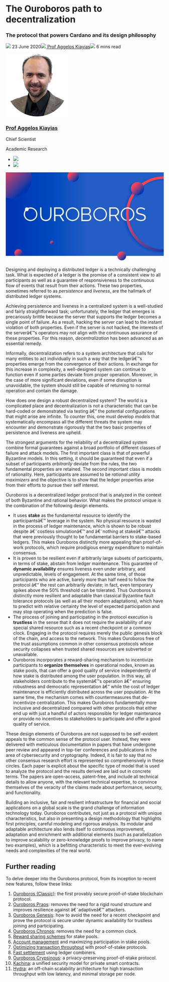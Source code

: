 # The Ouroboros path to decentralization
### **The protocol that powers Cardano and its design philosophy**
![](img/2020-06-23-the-ouroboros-path-to-decentralization.002.png) 23 June 2020![](img/2020-06-23-the-ouroboros-path-to-decentralization.002.png)[ Prof Aggelos Kiayias](/en/blog/authors/aggelos-kiayias/page-1/)![](img/2020-06-23-the-ouroboros-path-to-decentralization.003.png) 6 mins read

![Prof Aggelos Kiayias](img/2020-06-23-the-ouroboros-path-to-decentralization.004.png)[](/en/blog/authors/aggelos-kiayias/page-1/)
### [**Prof Aggelos Kiayias**](/en/blog/authors/aggelos-kiayias/page-1/)
Chief Scientist

Academic Research

- ![](img/2020-06-23-the-ouroboros-path-to-decentralization.005.png)[](mailto:aggelos.kiayias@iohk.io "Email")
- ![](img/2020-06-23-the-ouroboros-path-to-decentralization.006.png)[](tmp///www.youtube.com/watch?v=nB6eDbnkAk8 "YouTube")

![The Ouroboros path to decentralization](img/2020-06-23-the-ouroboros-path-to-decentralization.007.jpeg)

Designing and deploying a distributed ledger is a technically challenging task. What is expected of a ledger is the promise of a consistent view to all participants as well as a guarantee of responsiveness to the continuous flow of events that result from their actions. These two properties, sometimes referred to as *persistence* and *liveness*, are the hallmark of distributed ledger systems.

Achieving persistence and liveness in a centralized system is a well-studied and fairly straightforward task; unfortunately, the ledger that emerges is precariously brittle because the server that supports the ledger becomes a single point of failure. As a result, hacking the server can lead to the instant violation of both properties. Even if the server is not hacked, the interests of the serverâ€™s operators may not align with the continuous assurance of these properties. For this reason, *decentralization* has been advanced as an essential remedy.

Informally, decentralization refers to a system architecture that calls for many entities to act individually in such a way that the ledgerâ€™s properties emerge from the convergence of their actions. In exchange for this increase in complexity, a well-designed system can continue to function even if some parties deviate from proper operation. Moreover, in the case of more significant deviations, even if some disruption is unavoidable, the system should still be capable of returning to normal operation and contain the damage.

How does one design a robust decentralized system? The world is a complicated place and decentralization is not a characteristic that can be hard-coded or demonstrated via testing â€“ the potential configurations that might arise are infinite. To counter this, one must develop *models* that systematically encompass all the different threats the system may encounter and demonstrate rigorously that the two basic properties of persistence and liveness are upheld.

The strongest arguments for the reliability of a decentralized system combine formal guarantees against a broad portfolio of different classes of failure and attack models. The first important class is that of powerful Byzantine models. In this setting, it should be guaranteed that even if a subset of participants *arbitrarily* deviate from the rules, the two fundamental properties are retained. The second important class is models of rationality. Here, participants are assumed to be *rational utility maximizers* and the objective is to show that the ledger properties arise from their efforts to pursue their self interest.

Ouroboros is a decentralized ledger protocol that is analyzed in the context of both Byzantine and rational behavior. What makes the protocol unique is the combination of the following design elements.

- It uses **stake** as the fundamental resource to identify the participantsâ€™ leverage in the system. No physical resource is wasted in the process of ledger maintenance, which is shown to be robust despite â€˜costless simulationâ€™ and â€˜nothing at stakeâ€™ attacks that were previously thought to be fundamental barriers to stake-based ledgers. This makes Ouroboros distinctly more appealing than proof-of-work protocols, which require prodigious energy expenditure to maintain consensus.
- It is proven to be resilient even if arbitrarily large subsets of participants, in terms of stake, abstain from ledger maintenance. This guarantee of **dynamic availability** ensures liveness even under arbitrary, and unpredictable, levels of engagement. At the same time, of those participants who are active, barely more than half need to follow the protocol â€“ the rest can arbitrarily deviate; in fact, even temporary spikes above the 50% threshold can be tolerated. Thus Ouroboros is distinctly more resilient and adaptable than classical Byzantine fault tolerance protocols (as well as all their modern adaptations), which have to predict with relative certainty the level of expected participation and may stop operating when the prediction is false.
- The process of joining and participating in the protocol execution is **trustless** in the sense that it does not require the availability of any special shared resource such as a recent checkpoint or a common clock. Engaging in the protocol requires merely the public genesis block of the chain, and access to the network. This makes Ouroboros free of the trust assumptions common in other consensus protocols whose security collapses when trusted shared resources are subverted or unavailable.
- Ouroboros incorporates a reward-sharing mechanism to incentivize participants to **organize themselves** in operational nodes, known as stake pools, that can offer a good quality of service independently of how stake is distributed among the user population. In this way, all stakeholders contribute to the systemâ€™s operation â€“ ensuring robustness and democratic representation â€“ while the cost of ledger maintenance is efficiently distributed across the user population. At the same time, the mechanism comes with countermeasures that de-incentivize centralization. This makes Ouroboros fundamentally more inclusive and decentralized compared with other protocols that either end up with just a handful of actors responsible for ledger maintenance or provide no incentives to stakeholders to participate and offer a good quality of service.

These design elements of Ouroboros are not supposed to be self-evident appeals to the common sense of the protocol user. Instead, they were delivered with meticulous documentation in papers that have undergone peer review and appeared in top-tier conferences and publications in the area of cybersecurity and cryptography. Indeed, it is fair to say that no other consensus research effort is represented so comprehensively in these circles. Each paper is explicit about the specific type of model that is used to analyze the protocol and the results derived are laid out in concrete terms. The papers are open-access, patent-free, and include all technical details to allow anyone, with the relevant technical expertise, to convince themselves of the veracity of the claims made about performance, security, and functionality.

Building an inclusive, fair and resilient infrastructure for financial and social applications on a global scale is the grand challenge of information technology today. Ouroboros contributes, not just as a protocol with unique characteristics, but also in presenting a design methodology that highlights first principles, careful modeling and rigorous analysis. Its modular and adaptable architecture also lends itself to continuous improvement, adaptation and enrichment with additional elements (such as parallelization to improve scalability or zero-knowledge proofs to improve privacy, to name two examples), which is a befitting characteristic to meet the ever-evolving needs and complexities of the real world.
## **Further reading**
To delve deeper into the Ouroboros protocol, from its inception to recent new features, follow these links:

1. [Ouroboros (Classic)](http://ia.cr/2016/889): the first provably secure proof-of-stake blockchain protocol.
1. [Ouroboros Praos](http://ia.cr/2017/573): removes the need for a rigid round structure and improves resilience against â€˜adaptiveâ€™ attackers.
1. [Ouroboros Genesis](https://ia.cr/2018/378): how to avoid the need for a recent checkpoint and prove the protocol is secure under dynamic availability for trustless joining and participating.
1. [Ouroboros Chronos](http://ia.cr/2019/838): removes the need for a common clock.
1. [Reward sharing schemes](https://arxiv.org/abs/1807.11218) for stake pools.
1. [Account management](https://ia.cr/2020/525) and maximizing participation in stake pools.
1. [Optimizing transaction throughput](http://ia.cr/2020/037) with proof-of-stake protocols.
1. [Fast settlement](http://ia.cr/2020/675) using ledger combiners.
1. [Ouroboros Crypsinous](http://ia.cr/2018/1132): a privacy-preserving proof-of-stake protocol.
1. [Kachina](http://ia.cr/2020/543): a unified security model for private smart contracts.
1. [Hydra](http://ia.cr/2020/299): an off-chain scalability architecture for high transaction throughput with low latency, and minimal storage per node.
